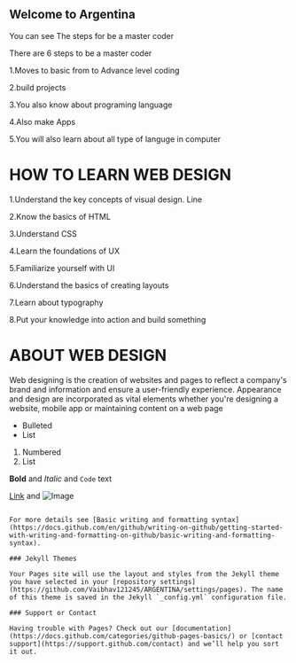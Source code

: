 ## Welcome to Argentina 

You can see The steps for be a master coder

There are 6 steps to be a master coder 

1.Moves to basic from to Advance level coding 

2.build projects 

3.You also know about programing language

4.Also make Apps

5.You will also learn about all type of languge in computer

# HOW TO LEARN WEB DESIGN

1.Understand the key concepts of visual design. Line

2.Know the basics of HTML

3.Understand CSS

4.Learn the foundations of UX

5.Familiarize yourself with UI

6.Understand the basics of creating layouts

7.Learn about typography

8.Put your knowledge into action and build something

# ABOUT WEB DESIGN

Web designing is the creation of websites and pages to reflect a company's brand and information and ensure a user-friendly experience. Appearance and design are incorporated as vital elements whether you're designing a website, mobile app or maintaining content on a web page






- Bulleted
- List

1. Numbered
2. List

**Bold** and _Italic_ and `Code` text

[Link](url) and ![Image](src)
```

For more details see [Basic writing and formatting syntax](https://docs.github.com/en/github/writing-on-github/getting-started-with-writing-and-formatting-on-github/basic-writing-and-formatting-syntax).

### Jekyll Themes

Your Pages site will use the layout and styles from the Jekyll theme you have selected in your [repository settings](https://github.com/Vaibhav121245/ARGENTINA/settings/pages). The name of this theme is saved in the Jekyll `_config.yml` configuration file.

### Support or Contact

Having trouble with Pages? Check out our [documentation](https://docs.github.com/categories/github-pages-basics/) or [contact support](https://support.github.com/contact) and we’ll help you sort it out.
